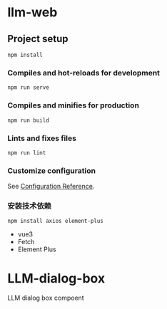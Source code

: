 # llm-web

## Project setup
```
npm install
```

### Compiles and hot-reloads for development
```
npm run serve
```

### Compiles and minifies for production
```
npm run build
```

### Lints and fixes files
```
npm run lint
```

### Customize configuration
See [Configuration Reference](https://cli.vuejs.org/config/).

### 安装技术依赖
```
npm install axios element-plus
```

- vue3
- Fetch
- Element Plus
# LLM-dialog-box
LLM dialog box compoent
